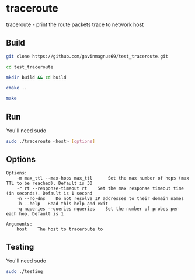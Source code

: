 # traceroute

traceroute - print the route packets trace to network host

## Build

 ```sh
 git clone https://github.com/gavinmagnus69/test_traceroute.git

 cd test_traceroute

 mkdir build && cd build

 cmake ..

 make
 ```

## Run

You'll need sudo

```sh
sudo ./traceroute <host> [options] 
```

## Options

    Options:
        -m max_ttl --max-hops max_ttl      Set the max number of hops (max TTL to be reached). Default is 30
        -r rt --response-timeout rt    Set the max response timeout time (in seconds). Default is 1 second
        -n --no-dns    Do not resolve IP addresses to their domain names
        -h --help   Read this help and exit
        -q nqueries --queries nqueries    Set the number of probes per each hop. Default is 1
    
    Arguments:
        host    The host to traceroute to

## Testing

You'll need sudo

```sh
sudo ./testing
```
